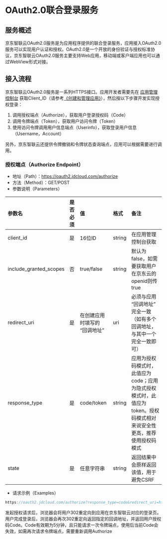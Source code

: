 # OAuth2.0联合登录服务

## 服务概述
京东智联云OAuth2.0服务是为应用程序提供的联合登录服务，应用接入OAuth2.0服务可以实现用户认证和授权。OAuth2.0是一个开放的身份验证与授权标准协议，京东智联云OAuth2.0服务主要支持Web应用，移动端或客户端应用也可以通过WebView形式对接。

## 接入流程
京东智联云OAuth2.0服务是一系列HTTPS接口。应用开发者需要先在 [应用管理控制台](https://ias-console.jdcloud.com/ias/apps) 获取Client_ID（请参考[《创建和管理应用》]()），然后按以下步骤开发实现授权登录：
1. 调用授权端点（Authorize），获取用户登录授权码（Code）
2. 调用令牌端点（Token），获取用户访问令牌（Token）
3. 使用访问令牌调用用户信息端点（Userinfo），获取登录用户信息（Username，Account）

另外，京东智联云还提供令牌撤销和令牌状态查询端点，应用可以根据需要进行调用。

### 授权端点（Authorize Endpoint）

- 地址（Path）：https://oauth2.jdcloud.com/authorize
- 方法（Method）：GET/POST
- 参数说明（Parameters）

| 参数名 | 是否必须 | 值 | 格式 | 备注 |
| :--------- | :--------- | :--------- | :--------- | :--------- |
| client_id | 是 | 16位ID | string | 在应用管理控制台获取 |
| include_granted_scopes | 否 | true/false | string | 默认为false，如需要获取用户在京东云的openid则传true |
| redirect_uri | 是 | 在创建应用时填写的 “回调地址” | uri | 必须与应用 “回调地址” 完全一致（如有多个回调地址，与其中一个完全一致即可）|
| response_type |	是 | code/token | string | 应用为授权码模式时，此值应为code；应用为隐式授权模式时，此值应为token。授权码模式相对来说安全性更高，推荐使用授权码模式 |
| state | 是 | 任意字符串 | string | 返回结果中会原样返回该值，用于避免CSRF |

- 请求示例（Examples）
```JAVA 
https://oauth2.jdcloud.com/authorize?response_type=code&redirect_uri=https://example.myapp.com/oauth2&client_id=9891566283421234&state=eyJhcHBJZCI6Ijk2OTE1Nzc2NzY0MjgxNTYiLCJwcm92aWRlclR5cGUiOiJNaWNyb3NvZnQiLCJwcm92aWRlclVzZXJBbGlhc0lkRmllbGQiOiJ1c2VyUHJpbmNpcGFsTmFtZSIsInJlZGlyZWN0VXJsIjoiYUhSMGNDVXpRU1V5UmlVeVJtOWhkWFJvTWkxemRHRm5MbXBrWTJ4dmRXUXVZMjl0In0
```
发起授权请求后，浏览器会将用户302重定向到应用在京东智联云对应的登录页。用户完成登录后，浏览器会再次302重定向返回指定的回调地址，并返回用户授权码Code。Code有效期为5分钟，且只能请求一次令牌端点，使用后当前Code会失效，如需再次请求令牌端点，需要重新调用Authorize





